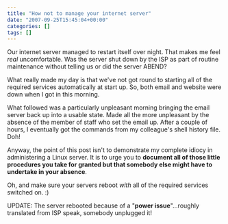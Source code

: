 ```yaml
---
title: "How not to manage your internet server"
date: "2007-09-25T15:45:04+00:00"
categories: []
tags: []
---
```


Our internet server managed to restart itself over night. That makes me feel <em>real</em> uncomfortable. Was the server shut down by the ISP as part of routine maintenance without telling us or did the server ABEND?

What really made my day is that we've not got round to starting all of the required services automatically at start up. So, both email and website were down when I got in this morning.

What followed was a particularly unpleasant morning bringing the email server back up into a usable state. Made all the more unpleasant by the absence of the member of staff who set the email up. After a couple of hours, I eventually got the commands from my colleague's shell history file. Doh!

Anyway, the point of this post isn't to demonstrate my complete idiocy in administering a Linux server. It is to urge you to <strong>document all of those little procedures you take for granted but that somebody else might have to undertake in your absence</strong>.

Oh, and make sure your servers reboot <em>with</em> all of the required services switched on. :)

UPDATE: The server rebooted because of a "<strong>power issue</strong>"...roughly translated from ISP speak, somebody unplugged it!

